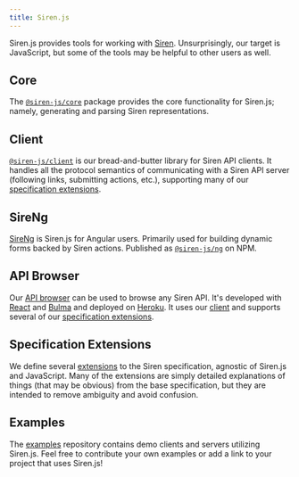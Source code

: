 ```yaml
---
title: Siren.js
---
```


Siren.js provides tools for working with [Siren]. Unsurprisingly, our target is
JavaScript, but some of the tools may be helpful to other users as well.

[siren]: https://github.com/kevinswiber/siren

## Core

The [`@siren-js/core`](https://siren-js.github.io/core) package provides the
core functionality for Siren.js; namely, generating and parsing Siren
representations.

## Client

[`@siren-js/client`](https://siren-js.github.io/client) is our bread-and-butter
library for Siren API clients. It handles all the protocol semantics of
communicating with a Siren API server (following links, submitting actions,
etc.), supporting many of our [specification extensions][ext].

[ext]: #specification-extensions

## SireNg

[SireNg](https://github.com/siren-js/ng) is Siren.js for Angular users.
Primarily used for building dynamic forms backed by Siren actions. Published as
[`@siren-js/ng`](https://github.com/siren-js/ng/tree/main/projects/siren-js/ng)
on NPM.

## API Browser

Our [API browser](https://siren-js-api-browser.herokuapp.com) can be used to
browse any Siren API. It's developed with [React] and [Bulma] and deployed on
[Heroku]. It uses our [client](#client) and supports several of our
[specification extensions][ext].

[bulma]: https://bulma.io/documentation
[heroku]: https://heroku.com
[react]: https://reactjs.org

## Specification Extensions

We define several [extensions](https://siren-js.github.io/spec-extensions) to
the Siren specification, agnostic of Siren.js and JavaScript. Many of the
extensions are simply detailed explanations of things (that may be obvious)
from the base specification, but they are intended to remove ambiguity and avoid
confusion.

## Examples

The [examples](https://github.com/siren-js/examples) repository contains demo
clients and servers utilizing Siren.js. Feel free to contribute your own
examples or add a link to your project that uses Siren.js!
